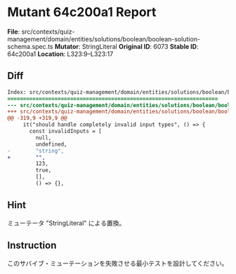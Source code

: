 # Mutant 64c200a1 Report

**File**: src/contexts/quiz-management/domain/entities/solutions/boolean/boolean-solution-schema.spec.ts
**Mutator**: StringLiteral
**Original ID**: 6073
**Stable ID**: 64c200a1
**Location**: L323:9–L323:17

## Diff

```diff
Index: src/contexts/quiz-management/domain/entities/solutions/boolean/boolean-solution-schema.spec.ts
===================================================================
--- src/contexts/quiz-management/domain/entities/solutions/boolean/boolean-solution-schema.spec.ts	original
+++ src/contexts/quiz-management/domain/entities/solutions/boolean/boolean-solution-schema.spec.ts	mutated #6073
@@ -319,9 +319,9 @@
     it("should handle completely invalid input types", () => {
       const invalidInputs = [
         null,
         undefined,
-        "string",
+        "",
         123,
         true,
         [],
         () => {},
```

## Hint

ミューテータ "StringLiteral" による置換。

## Instruction

このサバイブ・ミューテーションを失敗させる最小テストを設計してください。
